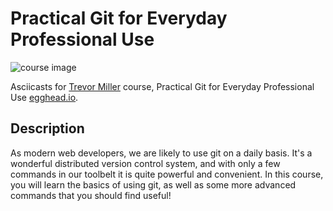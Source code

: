 # Practical Git for Everyday Professional Use

![course image](https://d2eip9sf3oo6c2.cloudfront.net/series/square_covers/000/000/050/full/egghead-practical-git-course.png?1496436438)

Asciicasts for [Trevor Miller](https://egghead.io/instructors/trevor-miller) course, Practical Git for Everyday Professional Use [egghead.io](https://egghead.io/courses/practical-git-for-everyday-professional-use).

## Description

As modern web developers, we are likely to use git on a daily basis. It's a wonderful distributed version control system, and with only a few commands in our toolbelt it is quite powerful and convenient.
In this course, you will learn the basics of using git, as well as some more advanced commands that you should find useful!

